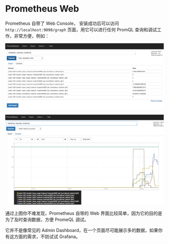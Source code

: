 # Prometheus Web

Prometheus 自带了 Web Console， 安装成功后可以访问 `http://localhost:9090/graph` 页面，用它可以进行任何 PromQL 查询和调试工作，非常方便，例如：

![prometheus web console ](/images/visualiztion/prometheus-web-console.png)

![prometheus web graph ](/images/visualiztion/prometheus-web-graph.png)

通过上图你不难发现，Prometheus 自带的 Web 界面比较简单，因为它的目的是为了及时查询数据，方便 PromeQL 调试。

它并不是像常见的 Admin Dashboard，在一个页面尽可能展示多的数据，如果你有这方面的需求，不妨试试 Grafana。
